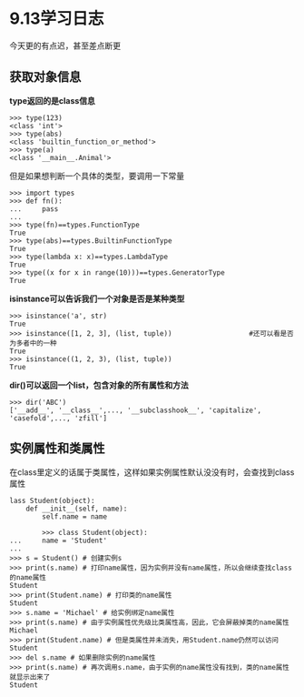 9.13学习日志
=====
今天更的有点迟，甚至差点断更

获取对象信息
-------
**type返回的是class信息<br>**
```
>>> type(123)
<class 'int'>
>>> type(abs)
<class 'builtin_function_or_method'>
>>> type(a)
<class '__main__.Animal'>
```
但是如果想判断一个具体的类型，要调用一下常量<br>
```
>>> import types
>>> def fn():
...     pass
...
>>> type(fn)==types.FunctionType
True
>>> type(abs)==types.BuiltinFunctionType
True
>>> type(lambda x: x)==types.LambdaType
True
>>> type((x for x in range(10)))==types.GeneratorType
True
```
**isinstance可以告诉我们一个对象是否是某种类型**
```
>>> isinstance('a', str)
True
>>> isinstance([1, 2, 3], (list, tuple))                   #还可以看是否为多者中的一种
True
>>> isinstance((1, 2, 3), (list, tuple))
True
```
**dir()可以返回一个list，包含对象的所有属性和方法**  
```
>>> dir('ABC')
['__add__', '__class__',..., '__subclasshook__', 'capitalize', 'casefold',..., 'zfill']
```

实例属性和类属性
-------
在class里定义的话属于类属性，这样如果实例属性默认没没有时，会查找到class属性<br>
```
lass Student(object):
    def __init__(self, name):
        self.name = name

        >>> class Student(object):
...     name = 'Student'
...
>>> s = Student() # 创建实例s
>>> print(s.name) # 打印name属性，因为实例并没有name属性，所以会继续查找class的name属性
Student
>>> print(Student.name) # 打印类的name属性
Student
>>> s.name = 'Michael' # 给实例绑定name属性
>>> print(s.name) # 由于实例属性优先级比类属性高，因此，它会屏蔽掉类的name属性
Michael
>>> print(Student.name) # 但是类属性并未消失，用Student.name仍然可以访问
Student
>>> del s.name # 如果删除实例的name属性
>>> print(s.name) # 再次调用s.name，由于实例的name属性没有找到，类的name属性就显示出来了
Student
```
